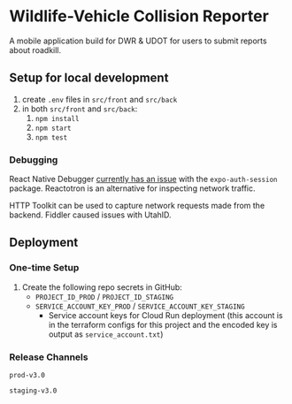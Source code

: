 # Wildlife-Vehicle Collision Reporter

A mobile application build for DWR & UDOT for users to submit reports about roadkill.

## Setup for local development

1. create `.env` files in `src/front` and `src/back`
1. in both `src/front` and `src/back`:
   1. `npm install`
   1. `npm start`
   1. `npm test`

### Debugging

React Native Debugger [currently has an issue](https://github.com/expo/expo/pull/10298) with the `expo-auth-session` package. Reactotron is an alternative for inspecting network traffic.

HTTP Toolkit can be used to capture network requests made from the backend. Fiddler caused issues with UtahID.

## Deployment

### One-time Setup

1. Create the following repo secrets in GitHub:
   - `PROJECT_ID_PROD` / `PROJECT_ID_STAGING`
   - `SERVICE_ACCOUNT_KEY_PROD` / `SERVICE_ACCOUNT_KEY_STAGING`
     - Service account keys for Cloud Run deployment (this account is in the terraform configs for this project and the encoded key is output as `service_account.txt`)

### Release Channels

`prod-v3.0`

`staging-v3.0`
